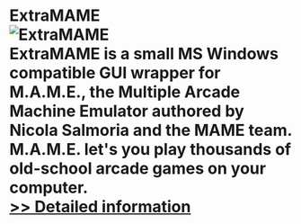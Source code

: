 # ExtraMAME<br />![ExtraMAME](https://mycommerce.akamaized.net/api/pimages/P301015911/BIG/301015911.JPG)<br />ExtraMAME is a small MS Windows compatible GUI wrapper for M.A.M.E., the Multiple Arcade Machine Emulator authored by Nicola Salmoria and the MAME team. M.A.M.E. let's you play thousands of old-school arcade games on your computer.<br />[>> Detailed information](https://secure.shareit.com/shareit/product.html?productid=301015911&affiliateid=200057808)